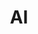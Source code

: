 ---
title: "AI"
layout: category
permalink: /categories/ai/
author_profile: true
taxonomy: AI
sidebar:
  nav: "categories"
---